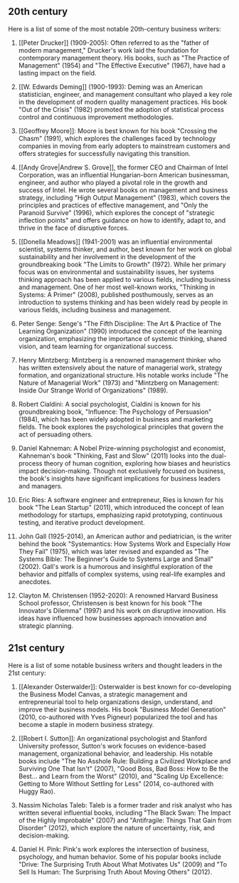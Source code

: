 ## 20th century

Here is a list of some of the most notable 20th-century business writers:

1. [[Peter Drucker]] (1909-2005): Often referred to as the "father of modern management," Drucker's work laid the foundation for contemporary management theory. His books, such as "The Practice of Management" (1954) and "The Effective Executive" (1967), have had a lasting impact on the field.
    
2. [[W. Edwards Deming]] (1900-1993): Deming was an American statistician, engineer, and management consultant who played a key role in the development of modern quality management practices. His book "Out of the Crisis" (1982) promoted the adoption of statistical process control and continuous improvement methodologies.
    
1. [[Geoffrey Moore]]: Moore is best known for his book "Crossing the Chasm" (1991), which explores the challenges faced by technology companies in moving from early adopters to mainstream customers and offers strategies for successfully navigating this transition.

1. [[Andy Grove|Andrew S. Grove]], the former CEO and Chairman of Intel Corporation, was an influential Hungarian-born American businessman, engineer, and author who played a pivotal role in the growth and success of Intel. He wrote several books on management and business strategy, including "High Output Management" (1983), which covers the principles and practices of effective management, and "Only the Paranoid Survive" (1996), which explores the concept of "strategic inflection points" and offers guidance on how to identify, adapt to, and thrive in the face of disruptive forces.

1. [[Donella Meadows]] (1941-2001) was an influential environmental scientist, systems thinker, and author, best known for her work on global sustainability and her involvement in the development of the groundbreaking book "The Limits to Growth" (1972). While her primary focus was on environmental and sustainability issues, her systems thinking approach has been applied to various fields, including business and management. One of her most well-known works, "Thinking in Systems: A Primer" (2008), published posthumously, serves as an introduction to systems thinking and has been widely read by people in various fields, including business and management.

3. Peter Senge: Senge's "The Fifth Discipline: The Art & Practice of The Learning Organization" (1990) introduced the concept of the learning organization, emphasizing the importance of systemic thinking, shared vision, and team learning for organizational success.

4. Henry Mintzberg: Mintzberg is a renowned management thinker who has written extensively about the nature of managerial work, strategy formation, and organizational structure. His notable works include "The Nature of Managerial Work" (1973) and "Mintzberg on Management: Inside Our Strange World of Organizations" (1989).

5.  Robert Cialdini: A social psychologist, Cialdini is known for his groundbreaking book, "Influence: The Psychology of Persuasion" (1984), which has been widely adopted in business and marketing fields. The book explores the psychological principles that govern the act of persuading others.
    
1.  Daniel Kahneman: A Nobel Prize-winning psychologist and economist, Kahneman's book "Thinking, Fast and Slow" (2011) looks into the dual-process theory of human cognition, exploring how biases and heuristics impact decision-making. Though not exclusively focused on business, the book's insights have significant implications for business leaders and managers.
    
1.  Eric Ries: A software engineer and entrepreneur, Ries is known for his book "The Lean Startup" (2011), which introduced the concept of lean methodology for startups, emphasizing rapid prototyping, continuous testing, and iterative product development.

1. John Gall (1925-2014), an American author and pediatrician, is the writer behind the book "Systemantics: How Systems Work and Especially How They Fail" (1975), which was later revised and expanded as "The Systems Bible: The Beginner's Guide to Systems Large and Small" (2002). Gall's work is a humorous and insightful exploration of the behavior and pitfalls of complex systems, using real-life examples and anecdotes.

1. Clayton M. Christensen (1952-2020): A renowned Harvard Business School professor, Christensen is best known for his book "The Innovator's Dilemma" (1997) and his work on disruptive innovation. His ideas have influenced how businesses approach innovation and strategic planning.


## 21st century

Here is a list of some notable business writers and thought leaders in the 21st century:

1. [[Alexander Osterwalder]]: Osterwalder is best known for co-developing the Business Model Canvas, a strategic management and entrepreneurial tool to help organizations design, understand, and improve their business models. His book "Business Model Generation" (2010, co-authored with Yves Pigneur) popularized the tool and has become a staple in modern business strategy.

1. [[Robert I. Sutton]]: An organizational psychologist and Stanford University professor, Sutton's work focuses on evidence-based management, organizational behavior, and leadership. His notable books include "The No Asshole Rule: Building a Civilized Workplace and Surviving One That Isn't" (2007), "Good Boss, Bad Boss: How to Be the Best... and Learn from the Worst" (2010), and "Scaling Up Excellence: Getting to More Without Settling for Less" (2014, co-authored with Huggy Rao).

3. Nassim Nicholas Taleb: Taleb is a former trader and risk analyst who has written several influential books, including "The Black Swan: The Impact of the Highly Improbable" (2007) and "Antifragile: Things That Gain from Disorder" (2012), which explore the nature of uncertainty, risk, and decision-making.

4. Daniel H. Pink: Pink's work explores the intersection of business, psychology, and human behavior. Some of his popular books include "Drive: The Surprising Truth About What Motivates Us" (2009) and "To Sell Is Human: The Surprising Truth About Moving Others" (2012).

<!-- Keywords -->

<!-- /Keywords -->
